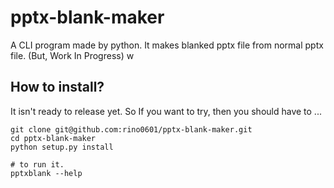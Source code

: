 # pptx-blank-maker
A CLI program made by python. It makes blanked pptx file from normal pptx file.
(But, Work In Progress)
w
## How to install? 
It isn't ready to release yet. So If you want to try, then you should have to ...
```
git clone git@github.com:rino0601/pptx-blank-maker.git
cd pptx-blank-maker
python setup.py install

# to run it.
pptxblank --help
```
